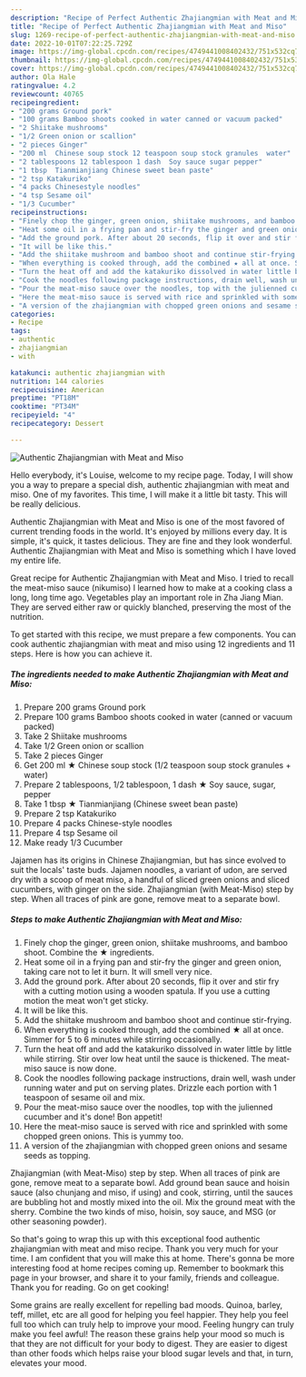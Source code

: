 ```yaml
---
description: "Recipe of Perfect Authentic Zhajiangmian with Meat and Miso"
title: "Recipe of Perfect Authentic Zhajiangmian with Meat and Miso"
slug: 1269-recipe-of-perfect-authentic-zhajiangmian-with-meat-and-miso
date: 2022-10-01T07:22:25.729Z
image: https://img-global.cpcdn.com/recipes/4749441008402432/751x532cq70/authentic-zhajiangmian-with-meat-and-miso-recipe-main-photo.jpg
thumbnail: https://img-global.cpcdn.com/recipes/4749441008402432/751x532cq70/authentic-zhajiangmian-with-meat-and-miso-recipe-main-photo.jpg
cover: https://img-global.cpcdn.com/recipes/4749441008402432/751x532cq70/authentic-zhajiangmian-with-meat-and-miso-recipe-main-photo.jpg
author: Ola Hale
ratingvalue: 4.2
reviewcount: 40765
recipeingredient:
- "200 grams Ground pork"
- "100 grams Bamboo shoots cooked in water canned or vacuum packed"
- "2 Shiitake mushrooms"
- "1/2 Green onion or scallion"
- "2 pieces Ginger"
- "200 ml  Chinese soup stock 12 teaspoon soup stock granules  water"
- "2 tablespoons 12 tablespoon 1 dash  Soy sauce sugar pepper"
- "1 tbsp  Tianmianjiang Chinese sweet bean paste"
- "2 tsp Katakuriko"
- "4 packs Chinesestyle noodles"
- "4 tsp Sesame oil"
- "1/3 Cucumber"
recipeinstructions:
- "Finely chop the ginger, green onion, shiitake mushrooms, and bamboo shoot.  Combine the ★ ingredients."
- "Heat some oil in a frying pan and stir-fry the ginger and green onion, taking care not to let it burn. It will smell very nice."
- "Add the ground pork. After about 20 seconds, flip it over and stir fry with a cutting motion using a wooden spatula. If you use a cutting motion the meat won&#39;t get sticky."
- "It will be like this."
- "Add the shiitake mushroom and bamboo shoot and continue stir-frying."
- "When everything is cooked through, add the combined ★ all at once. Simmer for 5 to 6 minutes while stirring occasionally."
- "Turn the heat off and add the katakuriko dissolved in water little by little while stirring. Stir over low heat until the sauce is thickened. The meat-miso sauce is now done."
- "Cook the noodles following package instructions, drain well, wash under running water and put on serving plates. Drizzle each portion with 1 teaspoon of sesame oil and mix."
- "Pour the meat-miso sauce over the noodles, top with the julienned cucumber and it&#39;s done! Bon appetit!"
- "Here the meat-miso sauce is served with rice and sprinkled with some chopped green onions. This is yummy too."
- "A version of the zhajiangmian with chopped green onions and sesame seeds as topping."
categories:
- Recipe
tags:
- authentic
- zhajiangmian
- with

katakunci: authentic zhajiangmian with 
nutrition: 144 calories
recipecuisine: American
preptime: "PT18M"
cooktime: "PT34M"
recipeyield: "4"
recipecategory: Dessert

---
```



![Authentic Zhajiangmian with Meat and Miso](https://img-global.cpcdn.com/recipes/4749441008402432/751x532cq70/authentic-zhajiangmian-with-meat-and-miso-recipe-main-photo.jpg)

Hello everybody, it's Louise, welcome to my recipe page. Today, I will show you a way to prepare a special dish, authentic zhajiangmian with meat and miso. One of my favorites. This time, I will make it a little bit tasty. This will be really delicious.

Authentic Zhajiangmian with Meat and Miso is one of the most favored of current trending foods in the world. It's enjoyed by millions every day. It is simple, it's quick, it tastes delicious. They are fine and they look wonderful. Authentic Zhajiangmian with Meat and Miso is something which I have loved my entire life.

Great recipe for Authentic Zhajiangmian with Meat and Miso. I tried to recall the meat-miso sauce (nikumiso) I learned how to make at a cooking class a long, long time ago. Vegetables play an important role in Zha Jiang Mian. They are served either raw or quickly blanched, preserving the most of the nutrition.


To get started with this recipe, we must prepare a few components. You can cook authentic zhajiangmian with meat and miso using 12 ingredients and 11 steps. Here is how you can achieve it.

<!--inarticleads1-->

##### The ingredients needed to make Authentic Zhajiangmian with Meat and Miso:

1. Prepare 200 grams Ground pork
1. Prepare 100 grams Bamboo shoots cooked in water (canned or vacuum packed)
1. Take 2 Shiitake mushrooms
1. Take 1/2 Green onion or scallion
1. Take 2 pieces Ginger
1. Get 200 ml ★ Chinese soup stock (1/2 teaspoon soup stock granules + water)
1. Prepare 2 tablespoons, 1/2 tablespoon, 1 dash ★ Soy sauce, sugar, pepper
1. Take 1 tbsp ★ Tianmianjiang (Chinese sweet bean paste)
1. Prepare 2 tsp Katakuriko
1. Prepare 4 packs Chinese-style noodles
1. Prepare 4 tsp Sesame oil
1. Make ready 1/3 Cucumber


Jajamen has its origins in Chinese Zhajiangmian, but has since evolved to suit the locals&#39; taste buds. Jajamen noodles, a variant of udon, are served dry with a scoop of meat miso, a handful of sliced green onions and sliced cucumbers, with ginger on the side. Zhajiangmian (with Meat-Miso) step by step. When all traces of pink are gone, remove meat to a separate bowl. 

<!--inarticleads2-->

##### Steps to make Authentic Zhajiangmian with Meat and Miso:

1. Finely chop the ginger, green onion, shiitake mushrooms, and bamboo shoot.  Combine the ★ ingredients.
1. Heat some oil in a frying pan and stir-fry the ginger and green onion, taking care not to let it burn. It will smell very nice.
1. Add the ground pork. After about 20 seconds, flip it over and stir fry with a cutting motion using a wooden spatula. If you use a cutting motion the meat won&#39;t get sticky.
1. It will be like this.
1. Add the shiitake mushroom and bamboo shoot and continue stir-frying.
1. When everything is cooked through, add the combined ★ all at once. Simmer for 5 to 6 minutes while stirring occasionally.
1. Turn the heat off and add the katakuriko dissolved in water little by little while stirring. Stir over low heat until the sauce is thickened. The meat-miso sauce is now done.
1. Cook the noodles following package instructions, drain well, wash under running water and put on serving plates. Drizzle each portion with 1 teaspoon of sesame oil and mix.
1. Pour the meat-miso sauce over the noodles, top with the julienned cucumber and it&#39;s done! Bon appetit!
1. Here the meat-miso sauce is served with rice and sprinkled with some chopped green onions. This is yummy too.
1. A version of the zhajiangmian with chopped green onions and sesame seeds as topping.


Zhajiangmian (with Meat-Miso) step by step. When all traces of pink are gone, remove meat to a separate bowl. Add ground bean sauce and hoisin sauce (also chunjang and miso, if using) and cook, stirring, until the sauces are bubbling hot and mostly mixed into the oil. Mix the ground meat with the sherry. Combine the two kinds of miso, hoisin, soy sauce, and MSG (or other seasoning powder). 

So that's going to wrap this up with this exceptional food authentic zhajiangmian with meat and miso recipe. Thank you very much for your time. I am confident that you will make this at home. There's gonna be more interesting food at home recipes coming up. Remember to bookmark this page in your browser, and share it to your family, friends and colleague. Thank you for reading. Go on get cooking!

Some grains are really excellent for repelling bad moods. Quinoa, barley, teff, millet, etc are all good for helping you feel happier. They help you feel full too which can truly help to improve your mood. Feeling hungry can truly make you feel awful! The reason these grains help your mood so much is that they are not difficult for your body to digest. They are easier to digest than other foods which helps raise your blood sugar levels and that, in turn, elevates your mood.
